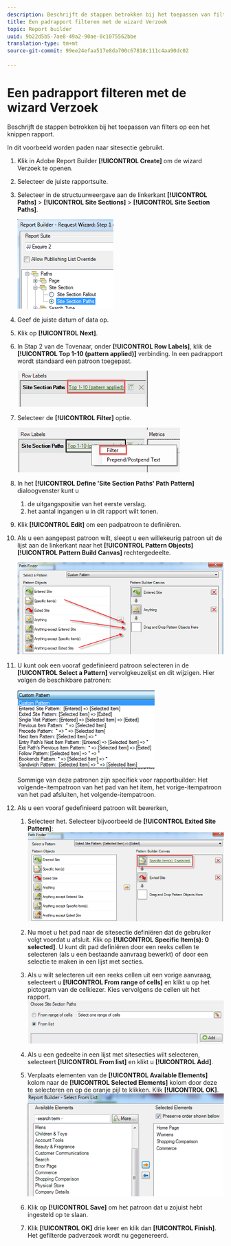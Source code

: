 ```yaml
---
description: Beschrijft de stappen betrokken bij het toepassen van filters op een het knippen rapport.
title: Een padrapport filteren met de wizard Verzoek
topic: Report builder
uuid: 9b22d5b5-7ae8-49a2-90ae-0c1075562bbe
translation-type: tm+mt
source-git-commit: 99ee24efaa517e8da700c67818c111c4aa90dc02

---
```



# Een padrapport filteren met de wizard Verzoek

Beschrijft de stappen betrokken bij het toepassen van filters op een het knippen rapport.

In dit voorbeeld worden paden naar sitesectie gebruikt.

1. Klik in Adobe Report Builder **[!UICONTROL Create]** om de wizard Verzoek te openen.
1. Selecteer de juiste rapportsuite.
1. Selecteer in de structuurweergave aan de linkerkant **[!UICONTROL Paths]** > **[!UICONTROL Site Sections]** > **[!UICONTROL Site Section Paths]**.

   ![](assets/site_section_path_1.png)

1. Geef de juiste datum of data op.
1. Klik op **[!UICONTROL Next]**.
1. In Stap 2 van de Tovenaar, onder **[!UICONTROL Row Labels]**, klik de **[!UICONTROL Top 1-10 (pattern applied)]** verbinding. In een padrapport wordt standaard een patroon toegepast.

   ![](assets/site_section_path_2.png)

1. Selecteer de **[!UICONTROL Filter]** optie.

   ![](assets/filter_option.png)

1. In het **[!UICONTROL Define 'Site Section Paths' Path Pattern]** dialoogvenster kunt u
   1. de uitgangspositie van het eerste verslag.
   1. het aantal ingangen u in dit rapport wilt tonen.
1. Klik **[!UICONTROL Edit]** om een padpatroon te definiëren.
1. Als u een aangepast patroon wilt, sleept u een willekeurig patroon uit de lijst aan de linkerkant naar het **[!UICONTROL Pattern Objects]** **[!UICONTROL Pattern Build Canvas]** rechtergedeelte.

   ![](assets/custom_pattern.png)

1. U kunt ook een vooraf gedefinieerd patroon selecteren in de **[!UICONTROL Select a Pattern]** vervolgkeuzelijst en dit wijzigen. Hier volgen de beschikbare patronen:

   ![](assets/select_a_pattern.png)

   Sommige van deze patronen zijn specifiek voor rapportbuilder: Het volgende-itempatroon van het pad van het item, het vorige-itempatroon van het pad afsluiten, het volgende-itempatroon.
1. Als u een vooraf gedefinieerd patroon wilt bewerken,
   1. Selecteer het. Selecteer bijvoorbeeld de **[!UICONTROL Exited Site Pattern]**: ![](assets/exited_site_pattern.png)

   1. Nu moet u het pad naar de sitesectie definiëren dat de gebruiker volgt voordat u afsluit. Klik op **[!UICONTROL Specific Item(s): 0 selected]**. U kunt dit pad definiëren door een reeks cellen te selecteren (als u een bestaande aanvraag bewerkt) of door een selectie te maken in een lijst met secties.
   1. Als u wilt selecteren uit een reeks cellen uit een vorige aanvraag, selecteert u **[!UICONTROL From range of cells]** en klikt u op het pictogram van de celkiezer. Kies vervolgens de cellen uit het rapport. ![](assets/choose_site_section_paths.png)

   1. Als u een gedeelte in een lijst met sitesecties wilt selecteren, selecteert **[!UICONTROL From list]** en klikt u **[!UICONTROL Add]**.
   1. Verplaats elementen van de **[!UICONTROL Available Elements]** kolom naar de **[!UICONTROL Selected Elements]** kolom door deze te selecteren en op de oranje pijl te klikken. Klik **[!UICONTROL OK]**. ![](assets/move_site_section_elements.png)

   1. Klik op **[!UICONTROL Save]** om het patroon dat u zojuist hebt ingesteld op te slaan.
   1. Klik **[!UICONTROL OK]** drie keer en klik dan **[!UICONTROL Finish]**. Het gefilterde padverzoek wordt nu gegenereerd.
